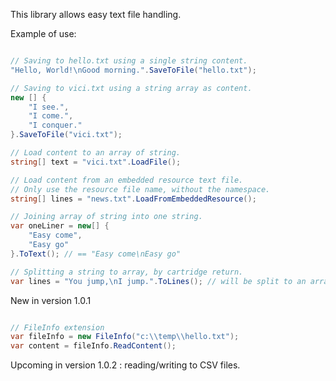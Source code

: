﻿This library allows easy text file handling.

Example of use:

```csharp

// Saving to hello.txt using a single string content.
"Hello, World!\nGood morning.".SaveToFile("hello.txt");

// Saving to vici.txt using a string array as content.
new [] {
	"I see.",
	"I come.",
	"I conquer."
}.SaveToFile("vici.txt");

// Load content to an array of string.
string[] text = "vici.txt".LoadFile();

// Load content from an embedded resource text file.
// Only use the resource file name, without the namespace.
string[] lines = "news.txt".LoadFromEmbeddedResource();

// Joining array of string into one string.
var oneLiner = new[] {
	"Easy come",
	"Easy go"
}.ToText(); // == "Easy come\nEasy go"

// Splitting a string to array, by cartridge return.
var lines = "You jump,\nI jump.".ToLines(); // will be split to an array of 2 strings.

```

New in version 1.0.1

```csharp

// FileInfo extension
var fileInfo = new FileInfo("c:\\temp\\hello.txt");
var content = fileInfo.ReadContent();

```

Upcoming in version 1.0.2 : reading/writing to CSV files.